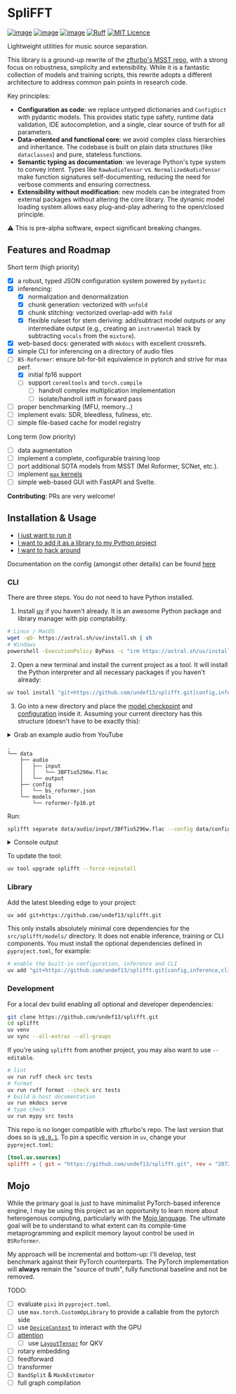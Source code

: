 # SpliFFT

[![image](https://img.shields.io/pypi/v/splifft.svg)](https://pypi.python.org/pypi/splifft)
[![image](https://img.shields.io/pypi/l/splifft.svg)](https://pypi.python.org/pypi/splifft)
[![image](https://img.shields.io/pypi/pyversions/splifft.svg)](https://pypi.python.org/pypi/splifft)
[![Ruff](https://img.shields.io/endpoint?url=https://raw.githubusercontent.com/astral-sh/ruff/main/assets/badge/v2.json)](https://github.com/astral-sh/ruff)
[![MIT Licence](https://img.shields.io/badge/license-MIT-blue)](https://github.com/undef13/splifft/blob/main/LICENSE)

Lightweight utilities for music source separation.

This library is a ground-up rewrite of the [zfturbo's MSST repo](https://github.com/ZFTurbo/Music-Source-Separation-Training), with a strong focus on robustness, simplicity and extensibility. While it is a fantastic collection of models and training scripts, this rewrite adopts a different architecture to address common pain points in research code.

Key principles:

- **Configuration as code**: we replace untyped dictionaries and `ConfigDict` with pydantic models. This provides static type safety, runtime data validation, IDE autocompletion, and a single, clear source of truth for all parameters.
- **Data-oriented and functional core**: we avoid complex class hierarchies and inheritance. The codebase is built on plain data structures (like `dataclasses`) and pure, stateless functions.
- **Semantic typing as documentation**: we leverage Python's type system to convey intent. Types like `RawAudioTensor` vs. `NormalizedAudioTensor` make function signatures self-documenting, reducing the need for verbose comments and ensuring correctness.
- **Extensibility without modification**: new models can be integrated from external packages without altering the core library. The dynamic model loading system allows easy plug-and-play adhering to the open/closed principle.

⚠️ This is pre-alpha software, expect significant breaking changes.

## Features and Roadmap

Short term (high priority)

- [x] a robust, typed JSON configuration system powered by `pydantic`
- [x] inferencing:
    - [x] normalization and denormalization
    - [x] chunk generation: vectorized with `unfold`
    - [x] chunk stitching: vectorized overlap-add with `fold`
    - [x] flexible ruleset for stem deriving: add/subtract model outputs or any intermediate output (e.g., creating an `instrumental` track by subtracting `vocals` from the `mixture`).
- [x] web-based docs: generated with `mkdocs` with excellent crossrefs.
- [x] simple CLI for inferencing on a directory of audio files
- [ ] `BS-Roformer`: ensure bit-for-bit equivalence in pytorch and strive for max perf.
  - [x] initial fp16 support
  - [ ] support `coremltools` and `torch.compile`
    - [ ] handroll complex multiplication implementation
    - [ ] isolate/handroll istft in forward pass
- [ ] proper benchmarking (MFU, memory...)
- [ ] implement evals: SDR, bleedless, fullness, etc.
- [ ] simple file-based cache for model registry

Long term (low priority)

- [ ] data augmentation
- [ ] implement a complete, configurable training loop
- [ ] port additional SOTA models from MSST (Mel Roformer, SCNet, etc.).
- [ ] implement [`max` kernels](#mojo)
- [ ] simple web-based GUI with FastAPI and Svelte.

**Contributing**: PRs are very welcome!

## Installation & Usage

- [I just want to run it](#cli)
- [I want to add it as a library to my Python project](#library)
- [I want to hack around](#development)

Documentation on the config (amongst other details) can be found [here](https://undef13.github.io/splifft/api/config/)

### CLI

There are three steps. You do not need to have Python installed.

1. Install [uv](https://docs.astral.sh/uv/getting-started/installation/) if you haven't already. It is an awesome Python package and library manager with pip comptability.
```sh
# Linux / MacOS
wget -qO- https://astral.sh/uv/install.sh | sh
# Windows
powershell -ExecutionPolicy ByPass -c "irm https://astral.sh/uv/install.ps1 | iex"
```

2. Open a new terminal and install the current project as a tool. It will install the Python interpreter and all necessary packages if you haven't already:
```sh
uv tool install "git+https://github.com/undef13/splifft.git[config,inference,cli]"
```

3. Go into a new directory and place the [model checkpoint](https://github.com/undef13/splifft/releases/download/v0.0.1/roformer-fp16.pt) and [configuration](https://raw.githubusercontent.com/undef13/splifft/refs/heads/main/data/config/bs_roformer.json) inside it. Assuming your current directory has this structure (doesn't have to be exactly this):

<details>
   <summary>Grab an example audio from YouTube</summary>

```sh
uv tool install yt-dlp
yt-dlp -f bestaudio -o data/audio/input/3BFTio5296w.flac 3BFTio5296w
```
</details>

```
.
└── data
    ├── audio
    │   ├── input
    │   │   └── 3BFTio5296w.flac
    │   └── output
    ├── config
    │   └── bs_roformer.json
    └── models
        └── roformer-fp16.pt
```

Run:
```sh
splifft separate data/audio/input/3BFTio5296w.flac --config data/config/bs_roformer.json --checkpoint data/models/roformer-fp16.pt
```
<details>
   <summary>Console output</summary>

```php
[00:00:41] INFO     using device=device(type='cuda')                                                 __main__.py:117
           INFO     loading configuration from                                                       __main__.py:119
                    config_path=PosixPath('data/config/bs_roformer.json')                                           
           INFO     loading model metadata `BSRoformer` from module `splifft.models.bs_roformer`     __main__.py:122
[00:00:42] INFO     loading weights from checkpoint_path=PosixPath('data/models/roformer-fp16.pt')   __main__.py:131
           INFO     processing audio file:                                                           __main__.py:138
                    mixture_path=PosixPath('data/audio/input/3BFTio5296w.flac')                                     
[00:00:56] INFO     wrote stem `bass` to data/audio/output/3BFTio5296w/bass.flac                     __main__.py:168
           INFO     wrote stem `drums` to data/audio/output/3BFTio5296w/drums.flac                   __main__.py:168
           INFO     wrote stem `other` to data/audio/output/3BFTio5296w/other.flac                   __main__.py:168
[00:00:57] INFO     wrote stem `vocals` to data/audio/output/3BFTio5296w/vocals.flac                 __main__.py:168
           INFO     wrote stem `guitar` to data/audio/output/3BFTio5296w/guitar.flac                 __main__.py:168
           INFO     wrote stem `piano` to data/audio/output/3BFTio5296w/piano.flac                   __main__.py:168
[00:00:58] INFO     wrote stem `instrumental` to data/audio/output/3BFTio5296w/instrumental.flac     __main__.py:168
           INFO     wrote stem `drums_and_bass` to data/audio/output/3BFTio5296w/drums_and_bass.flac __main__.py:168
```
</details>

To update the tool:

```sh
uv tool upgrade splifft --force-reinstall
```

### Library

Add the latest bleeding edge to your project:

```sh
uv add git+https://github.com/undef13/splifft.git
```

This only installs absolutely minimal core dependencies for the `src/splifft/models/` directory. It does not enable inference, training or CLI components. You must install the optional dependencies defined in `pyproject.toml`, for example:

```sh
# enable the built-in configuration, inference and CLI
uv add "git+https://github.com/undef13/splifft.git[config,inference,cli]"
```

### Development

For a local dev build enabling all optional and developer dependencies:

```sh
git clone https://github.com/undef13/splifft.git
cd splifft
uv venv
uv sync --all-extras --all-groups
```

If you're using `splifft` from another project, you may also want to use `--editable`.

```sh
# lint
uv run ruff check src tests
# format
uv run ruff format --check src tests
# build & host documentation
uv run mkdocs serve
# type check
uv run mypy src tests
```

This repo is no longer compatible with zfturbo's repo. The last version that does so is [`v0.0.1`](https://github.com/undef13/splifft/tree/v0.0.1). To pin a specific version in `uv`, change your `pyproject.toml`:

```toml
[tool.uv.sources]
splifft = { git = "https://github.com/undef13/splifft.git", rev = "287235e520f3bb927b58f9f53749fe3ccc248fac" }
```

## Mojo

While the primary goal is just to have minimalist PyTorch-based inference engine, I may be using this project as an opportunity to learn more about heterogenous computing, particularly with the [Mojo language](https://docs.modular.com/mojo/why-mojo/). The ultimate goal will be to understand to what extent can its compile-time metaprogramming and explicit memory layout control be used in `BSRoformer`.

My approach will be incremental and bottom-up: I'll develop, test benchmark against their PyTorch counterparts. The PyTorch implementation will **always** remain the "source of truth", fully functional baseline and not be removed.

TODO:

- [ ] evaluate `pixi` in `pyproject.toml`.
- [ ] use `max.torch.CustomOpLibrary` to provide a callable from the pytorch side
- [ ] use [`DeviceContext`](https://github.com/modular/modular/blob/main/mojo/stdlib/stdlib/gpu/host/device_context.mojo) to interact with the GPU
- [ ] [attention](https://github.com/modular/modular/blob/main/examples/custom_ops/kernels/fused_attention.mojo)
  - [ ] use [`LayoutTensor`](https://github.com/modular/modular/blob/main/max/kernels/src/layout/layout_tensor.mojo) for QKV
- [ ] rotary embedding
- [ ] feedforward
- [ ] transformer
- [ ] `BandSplit` & `MaskEstimator`
- [ ] full graph compilation

